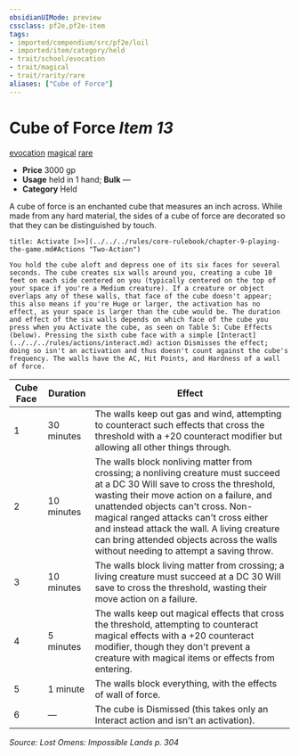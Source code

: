 ```yaml
---
obsidianUIMode: preview
cssclass: pf2e,pf2e-item
tags:
- imported/compendium/src/pf2e/loil
- imported/item/category/held
- trait/school/evocation
- trait/magical
- trait/rarity/rare
aliases: ["Cube of Force"]
---
```

# Cube of Force *Item 13*  
[evocation](evocation.md)  [magical](magical.md)  [rare](rare.md)  

- **Price** 3000 gp
- **Usage** held in 1 hand; **Bulk** —
- **Category** Held

A cube of force is an enchanted cube that measures an inch across. While made from any hard material, the sides of a cube of force are decorated so that they can be distinguished by touch.

```ad-embed-ability
title: Activate [>>](../../../rules/core-rulebook/chapter-9-playing-the-game.md#Actions "Two-Action")

You hold the cube aloft and depress one of its six faces for several seconds. The cube creates six walls around you, creating a cube 10 feet on each side centered on you (typically centered on the top of your space if you're a Medium creature). If a creature or object overlaps any of these walls, that face of the cube doesn't appear; this also means if you're Huge or larger, the activation has no effect, as your space is larger than the cube would be. The duration and effect of the six walls depends on which face of the cube you press when you Activate the cube, as seen on Table 5: Cube Effects (below). Pressing the sixth cube face with a simple [Interact](../../../rules/actions/interact.md) action Dismisses the effect; doing so isn't an activation and thus doesn't count against the cube's frequency. The walls have the AC, Hit Points, and Hardness of a wall of force.
```

| Cube Face | Duration | Effect |
|-----------|----------|--------|
| 1 | 30 minutes | The walls keep out gas and wind, attempting to counteract such effects that cross the threshold with a +20 counteract modifier but allowing all other things through. |
| 2 | 10 minutes | The walls block nonliving matter from crossing; a nonliving creature must succeed at a DC 30 Will save to cross the threshold, wasting their move action on a failure, and unattended objects can't cross. Non-magical ranged attacks can't cross either and instead attack the wall. A living creature can bring attended objects across the walls without needing to attempt a saving throw. |
| 3 | 10 minutes | The walls block living matter from crossing; a living creature must succeed at a DC 30 Will save to cross the threshold, wasting their move action on a failure. |
| 4 | 5 minutes | The walls keep out magical effects that cross the threshold, attempting to counteract magical effects with a +20 counteract modifier, though they don't prevent a creature with magical items or effects from entering. |
| 5 | 1 minute | The walls block everything, with the effects of wall of force. |
| 6 | — | The cube is Dismissed (this takes only an Interact action and isn't an activation). |


*Source: Lost Omens: Impossible Lands p. 304*
